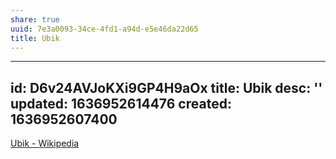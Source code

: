 ```yaml
---
share: true
uuid: 7e3a0093-34ce-4fd1-a94d-e5e46da22d65
title: Ubik
---
```

---
id: D6v24AVJoKXi9GP4H9aOx
title: Ubik
desc: ''
updated: 1636952614476
created: 1636952607400
---

[Ubik - Wikipedia](https://en.wikipedia.org/wiki/Ubik)